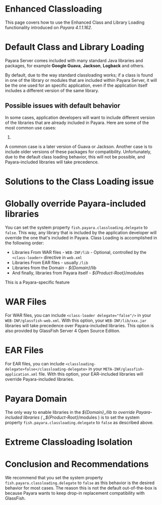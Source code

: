 # Enhanced Classloading 

This page covers how to use the Enhanced Class and Library Loading functionality introduced on _Payara 4.1.1.162_.  

# Default Class and Library Loading

Payara Server comes included with many standard Java libraries and packages, for example **Google Guava**, **Jackson**, **Logback** and others.

By default, due to the way standard classloading works; if a class is found in one of the library or modules that are included within Payara Server, it will be the one used for an specific application, even if the application itself includes a different version of the same library.

## Possible issues with default behavior

In some cases, application developers will want to include different version of the libraries that are already included in Payara. Here are some of the most common use cases:

1. 

A common case is a later version of Guava or Jackson.  Another case is to include older versions of these packages for compatibility.
Unfortunately, due to the default class loading behavior, this will not be possible, and Payara-included libraries will take precedence.

# Solutions to the Class Loading issue

# Globally override Payara-included libraries

You can set the system property `fish.payara.classloading.delegate` to `false`.
This way, any library that is included by the application developer will override the one that's included in Payara.
Class Loading is accomplished in the following order:

* Libraries From WAR files - `WEB-INF/lib` - Optional, controlled by the `<class-loader>` directive in `web.xml`
* Libraries From EAR files - usually `/lib`
* Libraries from the Domain - _${Domain}_/lib
* And finally, libraries from Payara itself - _${Product-Root}_/modules

This is a Payara-specific feature

# WAR Files
For WAR files, you can include `<class-loader delegate="false"/>` in your `WEB-INF/glassfish-web.xml`. 
With this option, your `WEB-INF/lib/xxx.jar` libraries will take precedence over Payara-included libraries.
This option is also provided by GlassFish Server 4 Open Source Edition.

# EAR Files
For EAR files, you can include `<classloading-delegate>false</classloading-delegate>` in your `META-INF/glassfish-application.xml` file.
With this option, your EAR-included libraries will override Payara-included libraries.

# Payara Domain
The only way to enable libraries in the _${Domain}_/lib to override Payara-included libraries ( _${Product-Root}_/modules )
is to set the system property `fish.payara.classloading.delegate` to `false` as described above.

# Extreme Classloading Isolation

# Conclusion and Recommendations
We recommend that you set the system property `fish.payara.classloading.delegate` to `false` as this behavior is the desired behavior
for most cases.  The reason this is not the default out-of-the-box is because Payara wants to keep drop-in replacement compatibility
with GlassFish.
